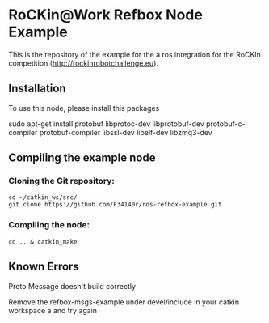 RoCKin@Work Refbox Node Example
===============================

This is the repository of the example for the a ros integration for the RoCKIn competition (http://rockinrobotchallenge.eu).

## Installation
To use this node, please install this packages

sudo apt-get install protobuf libprotoc-dev libprotobuf-dev protobuf-c-compiler protobuf-compiler libssl-dev libelf-dev libzmq3-dev

## Compiling the example node
### Cloning the Git repository:

    cd ~/catkin_ws/src/
    git clone https://github.com/F34140r/ros-refbox-example.git

### Compiling the node:

    cd .. & catkin_make

## Known Errors

Proto Message doesn't build correctly  

  Remove the refbox-msgs-example under devel/include in your catkin workspace a     and try again
